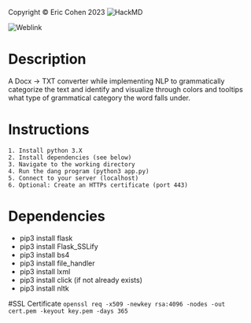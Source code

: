 Copyright © Eric Cohen 2023
![HackMD](https://hackmd.io/oekEl2Q3T1-Cir-WtcJVTAhttps://hackmd.io/oekEl2Q3T1-Cir-WtcJVTA)

![Weblink](http://docxtotxt.net)

# Description
A Docx -> TXT converter while implementing NLP to grammatically categorize the text and identify and visualize through colors and tooltips what type of grammatical category the word falls under.

# Instructions
    1. Install python 3.X
    2. Install dependencies (see below)
    3. Navigate to the working directory
    4. Run the dang program (python3 app.py)
    5. Connect to your server (localhost)
    6. Optional: Create an HTTPs certificate (port 443)


# Dependencies
* pip3 install flask
* pip3 install Flask_SSLify
* pip3 install bs4
* pip3 install file_handler
* pip3 install lxml
* pip3 install click (if not already exists)
* pip3 install nltk

#SSL Certificate
`openssl req -x509 -newkey rsa:4096 -nodes -out cert.pem -keyout key.pem -days 365`
